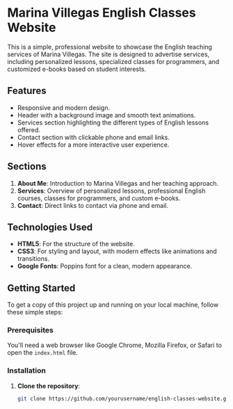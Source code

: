 # Marina Villegas English Classes Website

This is a simple, professional website to showcase the English teaching services of Marina Villegas. The site is designed to advertise services, including personalized lessons, specialized classes for programmers, and customized e-books based on student interests.

## Features
- Responsive and modern design.
- Header with a background image and smooth text animations.
- Services section highlighting the different types of English lessons offered.
- Contact section with clickable phone and email links.
- Hover effects for a more interactive user experience.

## Sections
1. **About Me**: Introduction to Marina Villegas and her teaching approach.
2. **Services**: Overview of personalized lessons, professional English courses, classes for programmers, and custom e-books.
3. **Contact**: Direct links to contact via phone and email.

## Technologies Used
- **HTML5**: For the structure of the website.
- **CSS3**: For styling and layout, with modern effects like animations and transitions.
- **Google Fonts**: Poppins font for a clean, modern appearance.

## Getting Started

To get a copy of this project up and running on your local machine, follow these simple steps:

### Prerequisites
You'll need a web browser like Google Chrome, Mozilla Firefox, or Safari to open the `index.html` file.

### Installation

1. **Clone the repository**:
   ```bash
   git clone https://github.com/yourusername/english-classes-website.git
